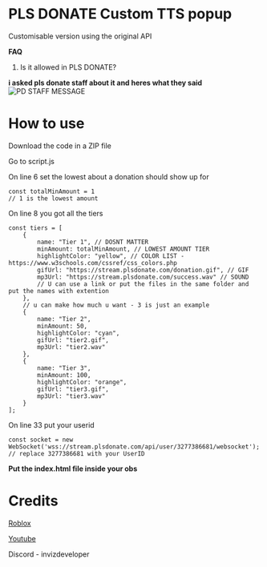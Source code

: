 # PLS DONATE Custom TTS popup
Customisable version using the original API

**FAQ**
1. Is it allowed in PLS DONATE?

**i asked pls donate staff about it and heres what they said**
![PD STAFF MESSAGE](https://cdn.discordapp.com/attachments/1302392086548582401/1302393857790443560/7nipsPl.png?ex=6727f44d&is=6726a2cd&hm=ffc2d14226e45a668842b29a5dbaee3e760804c60cb0dea302780563095e275b&)
# How to use
Download the code in a ZIP file

Go to script.js

On line 6 set the lowest about a donation should show up for

```
const totalMinAmount = 1
// 1 is the lowest amount
```

On line 8 you got all the tiers

```
const tiers = [
    {
        name: "Tier 1", // DOSNT MATTER
        minAmount: totalMinAmount, // LOWEST AMOUNT TIER
        highlightColor: "yellow", // COLOR LIST - https://www.w3schools.com/cssref/css_colors.php
        gifUrl: "https://stream.plsdonate.com/donation.gif", // GIF
        mp3Url: "https://stream.plsdonate.com/success.wav" // SOUND
        // U can use a link or put the files in the same folder and put the names with extention
    },
    // u can make how much u want - 3 is just an example
    {
        name: "Tier 2",
        minAmount: 50,
        highlightColor: "cyan",
        gifUrl: "tier2.gif",
        mp3Url: "tier2.wav"
    },
    {
        name: "Tier 3",
        minAmount: 100,
        highlightColor: "orange",
        gifUrl: "tier3.gif",
        mp3Url: "tier3.wav"
    }
];
```

On line 33 put your userid
```
const socket = new WebSocket('wss://stream.plsdonate.com/api/user/3277386681/websocket');
// replace 3277386681 with your UserID
```
**Put the index.html file inside your obs**

# Credits
[Roblox](https://www.roblox.com/users/3277386681/profile)

[Youtube](https://www.youtube.com/@InvizDev)

Discord - invizdeveloper
